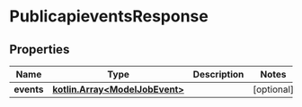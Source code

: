 # PublicapieventsResponse

## Properties
Name | Type | Description | Notes
------------ | ------------- | ------------- | -------------
**events** | [**kotlin.Array&lt;ModelJobEvent&gt;**](ModelJobEvent.md) |  |  [optional]
